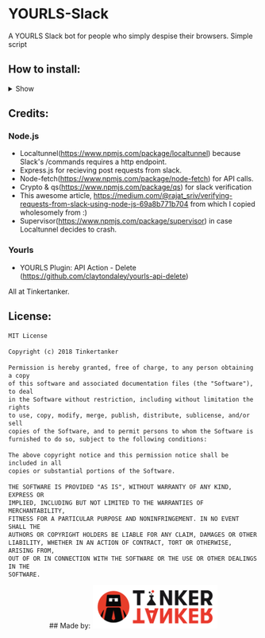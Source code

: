 # YOURLS-Slack
A YOURLS Slack bot for people who simply despise their browsers. Simple script

## How to install:
<details><summary>Show</summary>
<p>
Documentation is WIP

#### Step 1: Clone the repo & install dependencies using npm install
![alt Clone and Instal dependencies](https://raw.githubusercontent.com/Tinkertanker/YOURLS-Slack/master/docs/images/1.1.png)


#### Step 2: Create a slack application
![alt Create by signing in and going to https://api.slack.com/apps](https://raw.githubusercontent.com/Tinkertanker/YOURLS-Slack/master/docs/images/1.2.png)


#### Step 3: Create commands
![alt Create /shorten](https://raw.githubusercontent.com/Tinkertanker/YOURLS-Slack/master/docs/images/1.3.png)
![alt Create /unshorten](https://raw.githubusercontent.com/Tinkertanker/YOURLS-Slack/master/docs/images/1.4.png)


#### Step 4: Fill in the exampleconfig.json file, rename it to config.json and run node index

</p>
</details>

## Credits:
### Node.js
- Localtunnel(https://www.npmjs.com/package/localtunnel) because Slack's /commands requires a http endpoint.
- Express.js for recieving post requests from slack.
- Node-fetch(https://www.npmjs.com/package/node-fetch) for API calls.
- Crypto & qs(https://www.npmjs.com/package/qs) for slack verification
- This awesome article, https://medium.com/@rajat_sriv/verifying-requests-from-slack-using-node-js-69a8b771b704 from which I copied wholesomely from :)
- Supervisor(https://www.npmjs.com/package/supervisor) in case Localtunnel decides to crash.
### Yourls
 - YOURLS Plugin: API Action - Delete (https://github.com/claytondaley/yourls-api-delete)

All at Tinkertanker.

## License:
```
MIT License

Copyright (c) 2018 Tinkertanker

Permission is hereby granted, free of charge, to any person obtaining a copy
of this software and associated documentation files (the "Software"), to deal
in the Software without restriction, including without limitation the rights
to use, copy, modify, merge, publish, distribute, sublicense, and/or sell
copies of the Software, and to permit persons to whom the Software is
furnished to do so, subject to the following conditions:

The above copyright notice and this permission notice shall be included in all
copies or substantial portions of the Software.

THE SOFTWARE IS PROVIDED "AS IS", WITHOUT WARRANTY OF ANY KIND, EXPRESS OR
IMPLIED, INCLUDING BUT NOT LIMITED TO THE WARRANTIES OF MERCHANTABILITY,
FITNESS FOR A PARTICULAR PURPOSE AND NONINFRINGEMENT. IN NO EVENT SHALL THE
AUTHORS OR COPYRIGHT HOLDERS BE LIABLE FOR ANY CLAIM, DAMAGES OR OTHER
LIABILITY, WHETHER IN AN ACTION OF CONTRACT, TORT OR OTHERWISE, ARISING FROM,
OUT OF OR IN CONNECTION WITH THE SOFTWARE OR THE USE OR OTHER DEALINGS IN THE
SOFTWARE.
```
<div style="text-align:center;">
## Made by:
<img src="https://raw.githubusercontent.com/Tinkertanker/YOURLS-Slack/master/docs/images/tticon.png" alt="Tinkertanker" width="50%" height="50%">
</div>